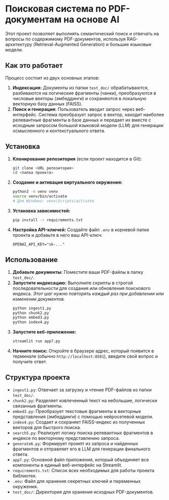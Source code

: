 # **Поисковая система по PDF-документам на основе AI**

Этот проект позволяет выполнять семантический поиск и отвечать на вопросы по содержимому PDF-документов, используя RAG-архитектуру (Retrieval-Augmented Generation) и большие языковые модели.

## **Как это работает**

Процесс состоит из двух основных этапов:

1.  **Индексация:** Документы из папки `test_doc/` обрабатываются, разбиваются на логические фрагменты (чанки), преобразуются в числовые векторы (эмбеддинги) и сохраняются в локальную векторную базу данных (FAISS).
2.  **Поиск и генерация:** Пользователь вводит запрос через веб-интерфейс. Система преобразует запрос в вектор, находит наиболее релевантные фрагменты в базе данных и передает их вместе с исходным запросом большой языковой модели (LLM) для генерации осмысленного и контекстуального ответа.

## **Установка**

1.  **Клонирование репозитория** (если проект находится в Git):
    ```bash
    git clone <URL репозитория>
    cd <папка проекта>
    ```

2.  **Создание и активация виртуального окружения:**
    ```bash
    python3 -m venv venv
    source venv/bin/activate
    # Для Windows: venv\Scripts\activate
    ```

3.  **Установка зависимостей:**
    ```bash
    pip install -r requirements.txt
    ```

4.  **Настройка API-ключей:**
    Создайте файл `.env` в корневой папке проекта и добавьте в него ваш API-ключ:
    ```
    OPENAI_API_KEY="sk-..."
    ```

## **Использование**

1.  **Добавьте документы:** Поместите ваши PDF-файлы в папку `test_doc/`.
2.  **Запустите индексацию:** Выполните скрипты в строгой последовательности для создания или обновления поискового индекса.
    *Этот шаг нужно повторять каждый раз при добавлении или изменении документов.*
    ```bash
    python ingest1.py
    python chunk2.py
    python embed3.py
    python index4.py
    ```
3.  **Запустите веб-приложение:**
    ```bash
    streamlit run app7.py
    ```
4.  **Начните поиск:** Откройте в браузере адрес, который появится в терминале (обычно `http://localhost:8501`), введите свой вопрос и получите ответ.

## **Структура проекта**

-   `ingest1.py`: Отвечает за загрузку и чтение PDF-файлов из папки `test_doc/`.
-   `chunk2.py`: Разделяет извлеченный текст на небольшие, логически связанные фрагменты.
-   `embed3.py`: Преобразует текстовые фрагменты в векторные представления (эмбеддинги) с помощью нейросетевой модели.
-   `index4.py`: Создает и сохраняет FAISS-индекс из полученных векторов для быстрого поиска.
-   `search5.py`: Реализует логику поиска релевантных фрагментов в индексе по векторному представлению запроса.
-   `generate6.py`: Формирует промпт из запроса и найденных фрагментов и отправляет его в LLM для генерации финального ответа.
-   `app7.py`: Основной файл приложения, который объединяет все компоненты в единый веб-интерфейс на Streamlit.
-   `requirements.txt`: Список всех необходимых для работы проекта библиотек.
-   `.env`: Файл для хранения секретных ключей и переменных окружения.
-   `test_doc/`: Директория для хранения исходных PDF-документов.